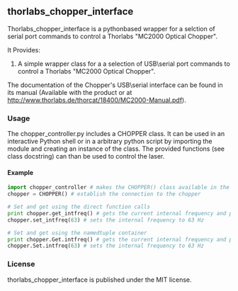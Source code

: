 ## thorlabs_chopper_interface

Thorlabs_chopper_interface is a pythonbased wrapper for a selction of serial port commands to control a Thorlabs "MC2000 Optical Chopper".

It Provides:

1. A simple wrapper class for a a selection of USB\serial port commands to control a Thorlabs "MC2000 Optical Chopper".

The documentation of the Chopper's USB\serial interface can be found in its manual (Available with the product or at http://www.thorlabs.de/thorcat/18400/MC2000-Manual.pdf).

### Usage
The chopper_controller.py includes a CHOPPER class. It can be used in an interactive Python shell or in a arbitrary python script by importing the module and creating an instance of the class.
The provided functions (see class docstring) can than be used to control the laser.

#### Example

```python
import chopper_controller # makes the CHOPPER() class available in the current python session or script (make sure chopper_controller.py is in the working directory or the path)
chopper = CHOPPER() # establish the connection to the chopper

# Set and get using the direct function calls
print chopper.get_intfreq() # gets the current internal frequency and prints it out
chopper.set_intfreq(63) # sets the internal frequency to 63 Hz

# Set and get using the namedtuple container
print chopper.Get.intfreq() # gets the current internal frequency and prints it out
chopper.Set.intfreq(63) # sets the internal frequency to 63 Hz
```


### License
thorlabs_chopper_interface is published under the MIT license.